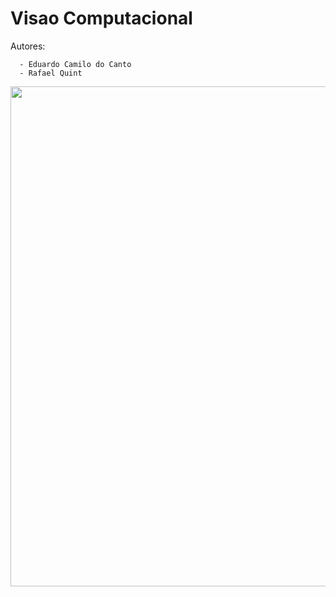 # Visao Computacional
Autores: 

      - Eduardo Camilo do Canto
      - Rafael Quint


<img src="https://raw.githubusercontent.com/educanto/visaoComputacional/main/PosterVisaoComputacional.png" width=800>
